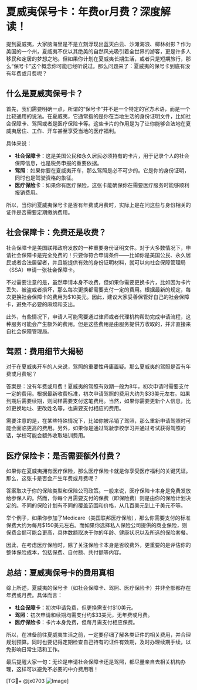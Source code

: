 # 夏威夷保号卡：年费or月费？深度解读！

提到夏威夷，大家脑海里是不是立刻浮现出蓝天白云、沙滩海浪、椰林树影？作为美国的一个州，夏威夷不仅以其绝美的自然风光吸引着全世界的游客，更是许多人移民和定居的梦想之地。但如果你计划在夏威夷长期生活，或者只是短期旅行，那么“保号卡”这个概念你可能已经听说过。那么问题来了：夏威夷的保号卡到底有没有年费或月费呢？

## 什么是夏威夷保号卡？

首先，我们需要明确一点，所谓的“保号卡”并不是一个特定的官方术语，而是一个比较通用的说法。在夏威夷，它通常指的是你在当地生活的身份证明文件，比如社会保障卡、驾照或者是医疗保险卡等。这些卡片的作用是为了让你能够合法地在夏威夷居住、工作、开车甚至享受当地的医疗福利。

具体来说：

- **社会保障卡**：这是美国公民和永久居民必须持有的卡片，用于记录个人的社会保障信息，也是税务申报的重要依据。
- **驾照**：如果你要在夏威夷开车，那么驾照是必不可少的。它是你的身份证明，同时也是驾驶资格的象征。
- **医疗保险卡**：如果你有医疗保险，这张卡能确保你在需要医疗服务时能够顺利报销费用。

所以，当你问夏威夷保号卡是否有年费或月费时，实际上是在问这些与身份相关的证件是否需要定期缴纳费用。

## 社会保障卡：免费还是收费？

社会保障卡是美国联邦政府发放的一种重要身份证明文件。对于大多数情况下，申请社会保障卡是完全免费的！只要你符合申请条件——比如你是美国公民、永久居民或者合法居留者，并且能提供有效的身份证明材料，就可以向社会保障管理局（SSA）申请一张社会保障卡。

不过需要注意的是，虽然申请本身不收费，但如果你需要更换卡片，比如因为卡片丢失、被盗或者损坏，那么每次更换都需要支付一定的费用。根据最新的规定，每次更换社会保障卡的费用为$10美元。因此，建议大家妥善保管好自己的社会保障卡，避免不必要的麻烦和支出。

此外，有些情况下，申请人可能需要通过律师或者代理机构帮助完成申请流程，这种服务可能会产生额外的费用。但是这些费用是由服务提供方收取的，并非直接来自社会保障管理局。

## 驾照：费用细节大揭秘

对于在夏威夷开车的人来说，驾照的重要性毋庸置疑。那么夏威夷的驾照是否有年费或月费呢？

答案是：没有年费或月费！夏威夷的驾照有效期一般为8年，初次申请时需要支付一定的费用。根据最新收费标准，初次申请驾照的费用大约为$33美元左右。如果到期后需要续期，则同样需要支付这笔费用。当然，如果你需要更新个人信息，比如更换地址、更改姓名等，也需要支付相应的费用。

需要注意的是，在某些特殊情况下，比如你被吊销了驾照，那么重新申请驾照时可能会面临更高的费用。另外，如果你是通过驾驶学校学习并通过考试获得驾照的话，学校可能会额外收取培训费用。

## 医疗保险卡：是否需要额外付费？

如果你在夏威夷拥有医疗保险，那么医疗保险卡就是你享受医疗福利的关键凭证。那么，这张卡是否会产生年费或月费呢？

答案取决于你的保险类型和保险公司政策。一般来说，医疗保险卡本身是免费发放给参保人的。然而，你每个月需要支付的保费（即保险费）则是由你的保险计划决定的。不同的保险计划有不同的覆盖范围和价格，从几百美元到上千美元不等。

举个例子，如果你参加了Medicare（美国联邦医疗保险），那么你需要支付的标准保费大约为每月$150美元左右。而如果你选择私人保险公司提供的商业保险，则保费金额可能会更高，具体数额取决于你的年龄、健康状况以及所选的保险套餐。

因此，在考虑医疗保险时，除了关注保险卡本身是否收费外，更重要的是评估你的整体保险成本，包括保费、自付额、共付额等内容。

## 总结：夏威夷保号卡的费用真相

综上所述，夏威夷的保号卡（如社会保障卡、驾照、医疗保险卡）并非全部都存在年费或月费。具体而言：

- **社会保障卡**：初次申请免费，但更换需支付$10美元。
- **驾照**：初次申请和续期均需支付约$33美元，无年费或月费。
- **医疗保险卡**：卡片本身免费，但每月需支付相应保费。

所以，在准备前往夏威夷生活之前，一定要仔细了解各类证件的相关费用，并合理规划预算。同时也要记得定期检查自己持有的证件有效期，及时办理续期手续，以免影响日常生活和工作。

最后提醒大家一句：无论是申请社会保障卡还是驾照，都尽量亲自去相关机构办理，这样可以避免不必要的中介费用哦！

[TG💪+ @jx0703 ![Image](https://github.com/user-attachments/assets/dbca1d08-cadb-493c-b0ec-ad6f7a83f270)]
